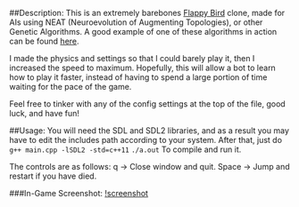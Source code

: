 ##Description:
This is an extremely barebones [Flappy Bird](http://flappybird.io/) clone, made for AIs using NEAT (Neuroevolution of Augmenting Topologies), or other Genetic Algorithms. A good example of one of these algorithms in action can be found [here](https://www.youtube.com/watch?v=qv6UVOQ0F44). 

I made the physics and settings so that I could barely play it, then I increased the speed to maximum. Hopefully, this will allow a bot to learn how to play it faster, instead of having to spend a large portion of time waiting for the pace of the game.

Feel free to tinker with any of the config settings at the top of the file, good luck, and have fun!

##Usage:
You will need the SDL and SDL2 libraries, and as a result you may have to edit the includes path according to your system. After that, just do
`g++ main.cpp -lSDL2 -std=c++11` 
`./a.out`
To compile and run it.

The controls are as follows:
q -> Close window and quit.
Space -> Jump and restart if you have died.

###In-Game Screenshot:
[!screenshot](https://github.com/DarkElement75/flappy-bird-barebones/screenshot.png)


